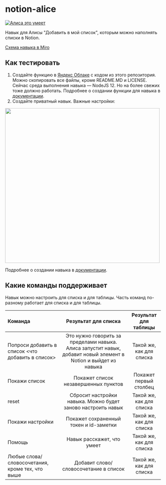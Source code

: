 # notion-alice
<a href="https://dialogs.yandex.ru/store/skills/2d8532fa-dobavit-v-noush?utm_source=site&utm_medium=badge&utm_campaign=v1&utm_term=d1" target="_blank"><img alt="Алиса это умеет" src="https://dialogs.s3.yandex.net/badges/v1-term1.svg"/></a>

Навык для Алисы "Добавить в мой список", которым можно наполнять списки в Notion.

[Схема навыка в Miro](https://miro.com/app/board/uXjVOvE1DVc=/?share_link_id=102193905243)

## Как тестировать
1. Создайте функцию в [Яндекс Облаке](https://cloud.yandex.ru/) с кодом из этого репозитория. Можно скопировать все файлы, кроме README.MD и LICENSE.
   Сейчас среда выполнения навыка — NodeJS 12. Но на более свежих тоже должно работать.
   Подробнее о создании функции для навыка в [документации](https://cloud.yandex.ru/docs/functions/tutorials/alice-skill).
2. Создайте приватный навык. Важные настройки:

<img src="https://github.com/kodilo-inc/notion-alice/blob/main/private-skill-settings.png?raw=true" width="500">

Подробнее о создании навыка в [документации](https://yandex.ru/dev/dialogs/alice/doc/publish.html).

## Какие команды поддерживает
Навык можно настроить для списка и для таблицы. Часть команд по-разному работает для списка и для таблицы.

| Команда | Результат для списка | Результат для таблицы |
| :-- |:--: | :--: |
| Попроси добавить в список <что добавить в список> | Это нужно говорить за пределами навыка. Алиса запустит навык, добавит новый элемент в Notion и выйдет из навыка | Такой же, как для списка |
| Покажи список | Покажет список незавершенных пунктов | Покажет первый столбец |
| reset | Сбросит настройки навыка. Можно будет заново настроить навык | Такой же, как для списка |
| Покажи настройки | Покажет сохраненный токен и id-заметки |  Такой же, как для списка |
| Помощь | Навык расскажет, что умеет | Такой же, как для списка |
| Любые слова/словосочетания, кроме тех, что выше | Добавит слово/словосочетание в список | Такой же, как для списка |
